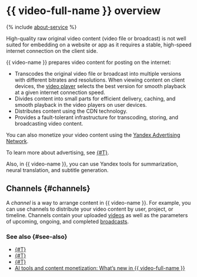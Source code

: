 # {{ video-full-name }} overview

{% include [about-service](../../_includes/video/about-service.md) %}

High-quality raw original video content (video file or broadcast) is not well suited for embedding on a website or app as it requires a stable, high-speed internet connection on the client side.

{{ video-name }} prepares video content for posting on the internet:
* Transcodes the original video file or broadcast into multiple versions with different bitrates and resolutions. When viewing content on client devices, the [video player](player.md) selects the best version for smooth playback at a given internet connection speed.
* Divides content into small parts for efficient delivery, caching, and smooth playback in the video players on user devices.
* Distributes content using the CDN technology.
* Provides a fault-tolerant infrastructure for transcoding, storing, and broadcasting video content.

You can also monetize your video content using the [Yandex Advertising Network](https://yandex.ru/support2/partner/ru/yan-rules/video).

To learn more about advertising, see [{#T}](../operations/channels/settings.md).

Also, in {{ video-name }}, you can use Yandex tools for summarization, neural translation, and subtitle generation.

## Channels {#channels}

A _channel_ is a way to arrange content in {{ video-name }}. For example, you can use channels to distribute your video content by user, project, or timeline. Channels contain your uploaded [videos](videos.md) as well as the parameters of upcoming, ongoing, and completed [broadcasts](streams.md).

### See also {#see-also}

* [{#T}](../security/index.md)
* [{#T}](../hosting.md)
* [{#T}](../streaming.md)
* [AI tools and content monetization: What’s new in {{ video-full-name }}](https://yandex.cloud/ru/blog/cloud-video-update)
